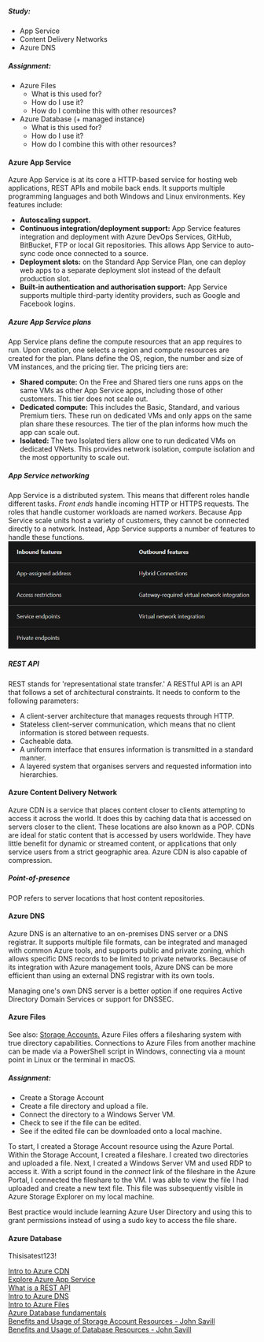 ##### Study:
* App Service
* Content Delivery Networks
* Azure DNS

##### Assignment:
* Azure Files
	* What is this used for?
	* How do I use it?
	* How do I combine this with other resources?
* Azure Database (+ managed instance)
	* What is this used for?
	* How do I use it?
	* How do I combine this with other resources?

#### Azure App Service
Azure App Service is at its core a HTTP-based service for hosting web applications, REST APIs and mobile back ends. It supports multiple programming languages and both Windows and Linux environments. Key features include:
* **Autoscaling support.**
* **Continuous integration/deployment support:** App Service features integration and deployment with Azure DevOps Services, GitHub, BitBucket, FTP or local Git repositories. This allows App Service to auto-sync code once connected to a source.
* **Deployment slots:** on the Standard App Service Plan, one can deploy web apps to a separate deployment slot instead of the default production slot.
* **Built-in authentication and authorisation support:** App Service supports multiple third-party identity providers, such as Google and Facebook logins.

##### Azure App Service plans
App Service plans define the compute resources that an app requires to run. Upon creation, one selects a region and compute resources are created for the plan. Plans define the OS, region, the number and size of VM instances, and the pricing tier. The pricing tiers are:
* **Shared compute:** On the Free and Shared tiers one runs apps on the same VMs as other App Service apps, including those of other customers. This tier does not scale out.
* **Dedicated compute:** This includes the Basic, Standard, and various Premium tiers. These run on dedicated VMs and only apps on the same plan share these resources. The tier of the plan informs how much the app can scale out.
* **Isolated:** The two Isolated tiers allow one to run dedicated VMs on dedicated VNets. This provides network isolation, compute isolation and the most opportunity to scale out.

##### App Service networking
App Service is a distributed system. This means that different roles handle different tasks. *Front ends* handle incoming HTTP or HTTPS requests. The roles that handle customer workloads are named *workers.* Because App Service scale units host a variety of customers, they cannot be connected directly to a network. Instead, App Service supports a number of features to handle these functions.
![ss1](../../00_includes/AZ-13_screenshot1.png)

##### REST API
REST stands for 'representational state transfer.' A RESTful API is an API that follows a set of architectural constraints. It needs to conform to the following parameters:
* A client-server architecture that manages requests through HTTP.
* Stateless client-server communication, which means that no client information is stored between requests.
* Cacheable data.
* A uniform interface that ensures information is transmitted in a standard manner.
* A layered system that organises servers and requested information into hierarchies.

#### Azure Content Delivery Network
Azure CDN is a service that places content closer to clients attempting to access it across the world. It does this by caching data that is accessed on servers closer to the client. These locations are also known as a POP. CDNs are ideal for static content that is accessed by users worldwide. They have little benefit for dynamic or streamed content, or applications that only service users from a strict geographic area. Azure CDN is also capable of compression.

##### Point-of-presence
POP refers to server locations that host content repositories.

#### Azure DNS
Azure DNS is an alternative to an on-premises DNS server or a DNS registrar. It supports multiple file formats, can be integrated and managed with common Azure tools, and supports public and private zoning, which allows specific DNS records to be limited to private networks. Because of its integration with Azure management tools, Azure DNS can be more efficient than using an external DNS registrar with its own tools.

Managing one's own DNS server is a better option if one requires Active Directory Domain Services or support for DNSSEC.

#### Azure Files
See also: [Storage Accounts.](../../04_Azure_1/04_completed_assignments/AZ-05_storageAccounts.md) Azure Files offers a filesharing system with true directory capabilities. Connections to Azure Files from another machine can be made via a PowerShell script in Windows, connecting via a mount point in Linux or the terminal in macOS. 

##### Assignment:
* Create a Storage Account
* Create a file directory and upload a file.
* Connect the directory to a Windows Server VM.
* Check to see if the file can be edited.
* See if the edited file can be downloaded onto a local machine.

To start, I created a Storage Account resource using the Azure Portal. Within the Storage Account, I created a fileshare. I created two directories and uploaded a file. Next, I created a Windows Server VM and used RDP to access it. With a script found in the *connect* link of the fileshare in the Azure Portal, I connected the fileshare to the VM. I was able to view the file I had uploaded and create a new text file. This file was subsequently visible in Azure Storage Explorer on my local machine.

Best practice would include learning Azure User Directory and using this to grant permissions instead of using a sudo key to access the file share.

#### Azure Database



Thisisatest123!

[Intro to Azure CDN](https://learn.microsoft.com/en-us/training/modules/intro-to-azure-content-delivery-network/)  
[Explore Azure App Service](https://learn.microsoft.com/en-us/training/modules/introduction-to-azure-app-service/)  
[What is a REST API](https://www.redhat.com/en/topics/api/what-is-a-rest-api)  
[Intro to Azure DNS](https://learn.microsoft.com/en-us/training/modules/intro-to-azure-dns/)  
[Intro to Azure Files](https://learn.microsoft.com/en-us/training/modules/introduction-to-azure-files/)  
[Azure Database fundamentals](https://learn.microsoft.com/en-us/training/modules/azure-database-fundamentals/)  
[Benefits and Usage of Storage Account Resources - John Savill](https://www.youtube.com/watch?v=b8BrfsxLSx8)  
[Benefits and Usage of Database Resources - John Savill](https://www.youtube.com/watch?v=4sQOF9fSOAU)  
